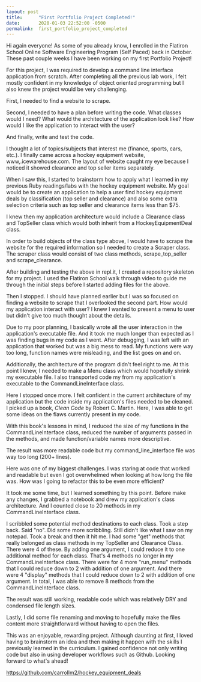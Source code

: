 ```yaml
---
layout: post
title:      "First Portfolio Project Completed!"
date:       2020-01-03 22:52:00 -0500
permalink:  first_portfolio_project_completed
---
```



Hi again everyone! As some of you already know, I enrolled in the Flatiron School Online Software Engineering Program (Self Paced) back in October. These past couple weeks I have been working on my first Portfolio Project!

For this project, I was required to develop a command line interface application from scratch. After completing all the previous lab work, I felt mostly confident in my knowledge of object oriented programming but I also knew the project
would be very challenging. 

First, I needed to find a website to scrape. 

Second, I needed to have a plan before writing the code.  What classes would I need? What would the architecture of the application look like?  How would I like the application to interact with the user?

And finally, write and test the code.

I thought a lot of topics/subjects that interest me (finance, sports, cars, etc.). I finally came across a hockey equipment website, www,.icewarehouse.com. The layout of website caught my eye because I noticed it showed clearance and top seller items separately.

When I saw this, I started to brainstorm how to apply what I learned in my previous Ruby readings/labs with the hockey equipment website. My goal would be to create an application to help a user find hockey equipment deals by classification (top seller and clearance) and also some extra selection criteria such as top seller and clearance items less than $75.

I knew then my application architecture would include a Clearance class and TopSeller class which would both inherit from a HockeyEquipmentDeal class.

In order to build objects of the class type above, I would have to scrape the website for the required information so I needed to create a Scraper class. The scraper class  would consist of two class methods,  scrape_top_seller and scrape_clearance.

After building and testing the above in repl.it, I created a repository skeleton for my project. I used the Flatiron School walk through video to guide me through the initial steps before I started adding files for the above.

Then I stopped. I should have planned earlier but I was so focused on finding a website to scrape that I overlooked the second part. How would my application interact with user? I knew I wanted to present a menu to user but didn't give too much thought about the details.

Due to my poor planning, I basically wrote all the user interaction in the application's executable file. And it took me much longer than expected as I was finding bugs in my code as I went. After debugging, I was left with an application that worked but was a big mess to read. My functions were way too long, function names were misleading, and the list goes on and on. 

Additionally, the architecture of the program didn't feel right to me. At this point I knew, I needed to make a Menu class which would hopefully shrink my executable file. I also transported code my from my application's executable to the CommandLineInterface class. 

Here I stopped once more. I felt confident in the current architecture of my application but the code inside my application's files needed to be cleaned. I picked up a book, *Clean Code* by Robert C. Martin. Here, I was able to get some ideas on the flaws currently present in my code.

With this book's lessons in mind, I reduced the size of my functions in the CommandLineInterface class, reduced the number of arguments passed in the methods, and made function/variable names more descriptive.

The result was more readable code but my command_line_interface file was way too long (200+ lines). 

Here was one of my biggest challenges. I was staring at code that worked and readable but even I got overwhelmed when looking at how long the file was. How was I going to refactor this to be even more efficient?

It took me some time, but I learned something by this point. Before make any changes, I grabbed a notebook and drew my application's class architecture. And I counted close to 20 methods in my CommandLineInterface class.

I scribbled some potential method destinations to each class. Took a step back. Said "no". Did some more scribbling. Still didn't like what I saw on my notepad. Took a break and then it hit me. I had some "get" methods that really belonged as class methods in my TopSeller and Clearance Class. There were 4 of these. By adding one argument, I could reduce it to one additional method for each class. That's 4 methods no longer in my CommandLineInterface class. There were for 4 more "run_menu" methods that I could reduce down to 2 with addition of one argument. And there were 4 "display" methods that I could reduce down to 2 with addition of one argument. In total, I was able to remove 8 methods from the CommandLineInterface class.

The result was still working, readable code which was relatively DRY and condensed file length sizes.

Lastly, I did some file renaming and moving  to hopefully make the files content more straightforward without having to open the files.

This was an enjoyable, rewarding project. Although daunting at first, I loved having to brainstorm an idea and then making it happen with the skills I previously learned in the curriculum. I gained confidence not only writing code but also in using developer workflows such as Github. Looking forward to what's ahead! 

https://github.com/carrollm2/hockey_equipment_deals
